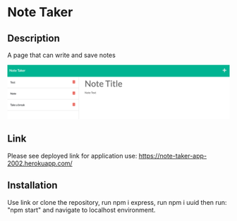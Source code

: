 # Note Taker


## Description
A page that can write and save notes

<img src="Develop/public/assets/images/screenshot.png">

## Link
Please see deployed link for application use: https://note-taker-app-2002.herokuapp.com/

## Installation 
Use link or clone the repository, run npm i express, run npm i uuid then run: "npm start" and navigate to localhost environment.
